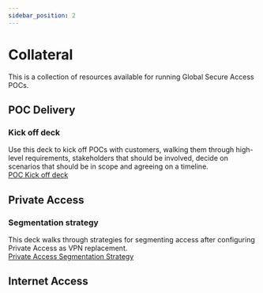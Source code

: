 ```yaml
---
sidebar_position: 2
---
```

# Collateral
This is a collection of resources available for running Global Secure Access POCs.

## POC Delivery

### Kick off deck
Use this deck to kick off POCs with customers, walking them through high-level requirements, stakeholders that should be involved, decide on scenarios that should be in scope and agreeing on a timeline.\
[POC Kick off deck](https://github.com/microsoft/GlobalSecureAccess-Training/blob/main/website/content/Security%20Service%20Edge%20-%20PoC%20Kickoff.pptx)


## Private Access

### Segmentation strategy
This deck walks through strategies for segmenting access after configuring Private Access as VPN replacement.\
[Private Access Segmentation Strategy](https://github.com/microsoft/GlobalSecureAccess-Training/blob/main/website/content/PA%20-%20Segmentation%20Strategy.pptx)

## Internet Access
